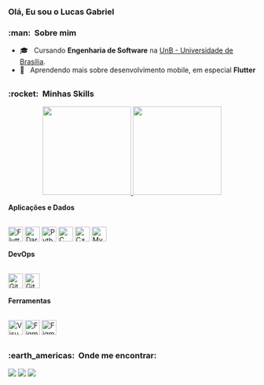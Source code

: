 ### Olá, Eu sou o Lucas Gabriel

<h3> :man: &nbsp;Sobre mim </h3>

- 🎓 &nbsp; Cursando **Engenharia de Software** na <a href="https://www.unb.br/">UnB - Universidade de Brasilia</a>.
- 🌱 &nbsp; Aprendendo mais sobre desenvolvimento mobile, em especial **Flutter**
##

<h3> :rocket: &nbsp;Minhas Skills </h3>

<div align="center">
  <a href="https://github.com/lucasgbezerra">
  <img height="180em" src="https://github-readme-stats.vercel.app/api?username=lucasgbezerra&theme=highcontrast&show_icons=true&include_all_commits=true&count_private=true">
  <img height="180em" src="https://github-readme-stats.vercel.app/api/top-langs/?username=lucasgbezerra&count_private=true&include_all_commits=true&layout=compact&langs_count=7&theme=highcontrast">
  </a>
</div>
 
**Aplicações e Dados**

<div style="display: inline_block"><br>
  <img  alt="Flutter" height="30" width"40" src="https://cdn.jsdelivr.net/gh/devicons/devicon/icons/flutter/flutter-original.svg">
  <img alt="Dart" height="30" width"40" src="https://cdn.jsdelivr.net/gh/devicons/devicon/icons/dart/dart-original.svg">
  <img alt="Python" height="30" width"40" src="https://cdn.jsdelivr.net/gh/devicons/devicon/icons/python/python-original.svg">
  <img alt="C" height="30" width"40" src="https://cdn.jsdelivr.net/gh/devicons/devicon/icons/c/c-original.svg" >
  <img alt="C++" height="30" width"40" src="https://cdn.jsdelivr.net/gh/devicons/devicon/icons/cplusplus/cplusplus-original.svg">
  <img alt="MySQL" height="30" width"40" src="https://cdn.jsdelivr.net/gh/devicons/devicon/icons/mysql/mysql-original.svg">
</div>

**DevOps**

<div style="display: inline_block"><br>
  <img alt="Git" height="30" width"40" src="https://cdn.jsdelivr.net/gh/devicons/devicon/icons/git/git-original.svg">
  <img alt="Github" height="30" width"40" src="https://cdn.jsdelivr.net/gh/devicons/devicon/icons/github/github-original.svg">
</div>

**Ferramentas**

<div style="display: inline_block"><br>
  <img alt="Visual Studio Code" height="30" width"40" src="https://cdn.jsdelivr.net/gh/devicons/devicon/icons/vscode/vscode-original.svg" >
  <img alt="Figma" height="30" width"40" src="https://cdn.jsdelivr.net/gh/devicons/devicon/icons/figma/figma-original.svg" >
  <img alt="Figma" height="30" width"40" src="https://cdn.jsdelivr.net/gh/devicons/devicon/icons/trello/trello-plain.svg">
</div>

##

<h3> :earth_americas: &nbsp;Onde me encontrar: </h3> 

<div>
  <a href = "https://www.linkedin.com/in/lucas-gabriel-4860b4228"><img src="https://img.shields.io/badge/LinkedIn-0077B5?style=for-the-badge&logo=linkedin&logoColor=white" target="_blank"></a>
  <a href = "mailto:gabrielbezerralucas@gmail.com"><img src="https://img.shields.io/badge/-Gmail-D14836?style=for-the-badge&logo=gmail&logoColor=white" target="_blank"></a>
  <a href="https://t.me/lgabrielb" target="_blank"><img src="https://img.shields.io/badge/Telegram-2CA5E0?style=for-the-badge&logo=telegram&logoColor=white" target="_blank"></a>
</div>
